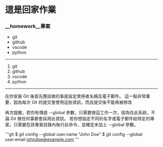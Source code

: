 # 這是回家作業

### __homework__專案

- git
- github
- vscode
- python

---

1. git
2. github
3. vscode
4. python

---

在你安裝 Git 後首先應該做的事是設定使用者名稱及電子郵件。 這一點非常重要，因為每次 Git 的提交會使用這些資訊，而且提交後不能再被修改

再次提醒，若你有傳遞 --global 參數，只需要做這工作一次，因為在此系統，不論 Git 做任何事都會採用此資訊。 若你想指定不同的名字或電子郵件給特定的專案，只需要在該專案目錄內執行此命令，並確定未加上 --global 參數。

'''git
$ git config --global user.name "John Doe"
$ git config --global user.email johndoe@example.com
'''
